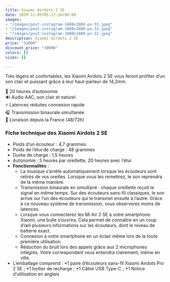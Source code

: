 ```yaml
---
title: Xiaomi Airdots 2 SE
date: 2020-11-05T05:22:16+00:00
images:
- "/images/post-instagram-1080x1080-px-33.jpeg"
- "/images/post-instagram-1080x1080-px-32.jpeg"
- "/images/post-instagram-1080x1080-px-31.jpeg"
description: Xiaomi Airdots 2 SE
price: "32000"
discount_price: "30000"
colors: []
sizes: []

---
```

Très légers et confortables, les Xiaomi Airdots 2 SE vous feront profiter d’un son clair et puissant grâce à leur haut-parleur de 14,2mm.

🔋 20 heures d’autonomie  
🔊 Audio AAC, son clair et naturel  
⚡ Latences réduites connexion rapide  
🎧 Transmission binaurale simultanée  
🚚 Livraison depuis la France (48/72h)

### Fiche technique des Xiaomi Airdots 2 SE

* Poids d’un écouteur : 4,7 grammes
* Poids de l’étui de charge : 48 grammes
* Durée de charge : 1,5 heures
* Autonomie : 5 heures par oreillette, 20 heures avec l’étui
* **Fonctionnalités** :
  * La musique s’arrête automatiquement lorsque les écouteurs sont retirés de vos oreilles. Lorsque vous les remettrez, le son reprendra de la même manière.
  * Transmission binaurale en simultané : chaque oreillette reçoit le signal en même temps. Sur des écouteurs sans-fil classiques, le son arrive sur l’un des écouteurs qui le transmet ensuite à l’autre. Grâce à ce nouveau système de transmission, vous observerez moins de latences.
  * Lorsque vous connecterez les Mi Air 2 SE à votre smartphone Xiaomi, une bulle s’ouvrira. Cela permet de connaître en un coup d’œil plusieurs informations sur les écouteurs, dont le niveau de batterie exact.
  * Connexion à votre smartphone en un éclair même lors de la toute première utilisation.
  * Réduction du bruit lors des appels grâce aux 2 microphones intégrés. Votre correspondant vous entendra clairement, même en ville.
* L’emballage comprend : *1 paire d’écouteurs sans-fil Xiaomi Airdots Pro 2 SE ; *1 boitier de recharge ; *1 Câble USB Type-C ; *1 Notice d’utilisation en anglais
